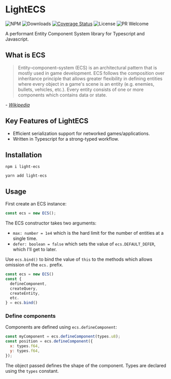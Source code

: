 # LightECS

![NPM](https://img.shields.io/npm/v/light-ecs)
![Downloads](https://img.shields.io/npm/dw/light-ecs)
[![Coverage Status](https://coveralls.io/repos/github/create-html5-game/light-ecs/badge.svg?branch=main)](https://coveralls.io/github/create-html5-game/light-ecs?branch=main)
![License](https://img.shields.io/npm/l/light-ecs)
![PR Welcome](https://img.shields.io/badge/PRs-welcome-brightgreen.svg)

A performant Entity Component System library for Typescript and Javascript.

## What is ECS

> Entity–component–system (ECS) is an architectural pattern that is mostly used in game development. ECS follows the composition over inheritance principle that allows greater flexibility in defining entities where every object in a game's scene is an entity (e.g. enemies, bullets, vehicles, etc.). Every entity consists of one or more components which contains data or state.

_- [Wikipedia](https://en.wikipedia.org/wiki/Entity_component_system)_

## Key Features of LightECS

- Efficient serialization support for networked games/applications.
- Written in Typescript for a strong-typed workflow.

## Installation

```
npm i light-ecs
```

```
yarn add light-ecs
```

## Usage

First create an ECS instance:

```js
const ecs = new ECS();
```

The ECS constructor takes two arguments:

- `max: number = 1e4` which is the hard limit for the number of entities at a single time.
- `defer: boolean = false` which sets the value of `ecs.DEFAULT_DEFER`, which I'll get to later.

Use `ecs.bind()` to bind the value of `this` to the methods which allows omission of the `ecs.` prefix.

```js
const ecs = new ECS()
const {
  defineComponent,
  createQuery,
  createEntity,
  etc.
} = ecs.bind()
```

### Define components

Components are defined using `ecs.defineComponent`:

```js
const myComponent = ecs.defineComponent(types.u8);
const position = ecs.defineComponent({
  x: types.f64,
  y: types.f64,
});
```

The object passed defines the shape of the component. Types are declared using the `types` constant.
